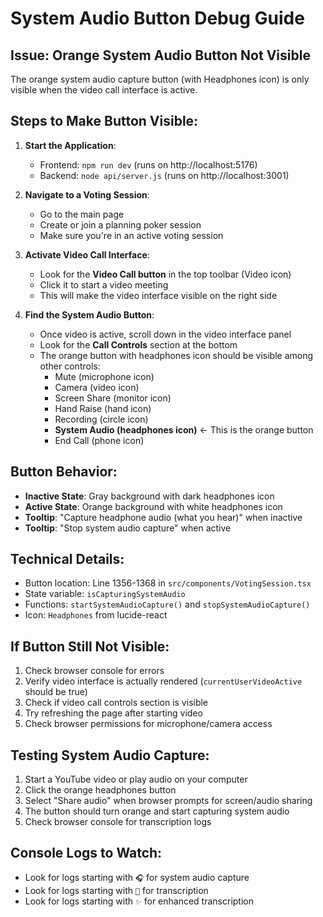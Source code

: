 # System Audio Button Debug Guide

## Issue: Orange System Audio Button Not Visible

The orange system audio capture button (with Headphones icon) is only visible when the video call interface is active.

## Steps to Make Button Visible:

1. **Start the Application**:
   - Frontend: `npm run dev` (runs on http://localhost:5176)
   - Backend: `node api/server.js` (runs on http://localhost:3001)

2. **Navigate to a Voting Session**:
   - Go to the main page
   - Create or join a planning poker session
   - Make sure you're in an active voting session

3. **Activate Video Call Interface**:
   - Look for the **Video Call button** in the top toolbar (Video icon)
   - Click it to start a video meeting
   - This will make the video interface visible on the right side

4. **Find the System Audio Button**:
   - Once video is active, scroll down in the video interface panel
   - Look for the **Call Controls** section at the bottom
   - The orange button with headphones icon should be visible among other controls:
     - Mute (microphone icon)
     - Camera (video icon) 
     - Screen Share (monitor icon)
     - Hand Raise (hand icon)
     - Recording (circle icon)
     - **System Audio (headphones icon)** ← This is the orange button
     - End Call (phone icon)

## Button Behavior:
- **Inactive State**: Gray background with dark headphones icon
- **Active State**: Orange background with white headphones icon
- **Tooltip**: "Capture headphone audio (what you hear)" when inactive
- **Tooltip**: "Stop system audio capture" when active

## Technical Details:
- Button location: Line 1356-1368 in `src/components/VotingSession.tsx`
- State variable: `isCapturingSystemAudio`
- Functions: `startSystemAudioCapture()` and `stopSystemAudioCapture()`
- Icon: `Headphones` from lucide-react

## If Button Still Not Visible:
1. Check browser console for errors
2. Verify video interface is actually rendered (`currentUserVideoActive` should be true)
3. Check if video call controls section is visible
4. Try refreshing the page after starting video
5. Check browser permissions for microphone/camera access

## Testing System Audio Capture:
1. Start a YouTube video or play audio on your computer
2. Click the orange headphones button
3. Select "Share audio" when browser prompts for screen/audio sharing
4. The button should turn orange and start capturing system audio
5. Check browser console for transcription logs

## Console Logs to Watch:
- Look for logs starting with `🎧` for system audio capture
- Look for logs starting with `🎤` for transcription
- Look for logs starting with `✨` for enhanced transcription
